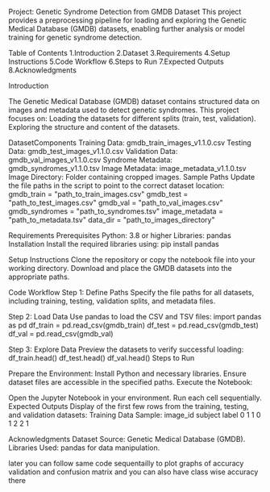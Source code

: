 Project: Genetic Syndrome Detection from GMDB Dataset
This project provides a preprocessing pipeline for loading and exploring the Genetic Medical Database (GMDB) datasets, enabling further analysis or model training for genetic syndrome detection.

Table of Contents
1.Introduction
2.Dataset
3.Requirements
4.Setup Instructions
5.Code Workflow
6.Steps to Run
7.Expected Outputs
8.Acknowledgments


Introduction

The Genetic Medical Database (GMDB) dataset contains structured data on images and metadata used to detect genetic syndromes. This project focuses on:
Loading the datasets for different splits (train, test, validation).
Exploring the structure and content of the datasets.

DatasetComponents
Training Data: gmdb_train_images_v1.1.0.csv
Testing Data: gmdb_test_images_v1.1.0.csv
Validation Data: gmdb_val_images_v1.1.0.csv
Syndrome Metadata: gmdb_syndromes_v1.1.0.tsv
Image Metadata: image_metadata_v1.1.0.tsv
Image Directory: Folder containing cropped images.
Sample Paths
Update the file paths in the script to point to the correct dataset location:
gmdb_train = "path_to_train_images.csv"
gmdb_test = "path_to_test_images.csv"
gmdb_val = "path_to_val_images.csv"
gmdb_syndromes = "path_to_syndromes.tsv"
image_metadata = "path_to_metadata.tsv"
data_dir = "path_to_images_directory"


Requirements
Prerequisites
Python: 3.8 or higher
Libraries: pandas
Installation
Install the required libraries using:
pip install pandas


Setup Instructions
Clone the repository or copy the notebook file into your working directory.
Download and place the GMDB datasets into the appropriate paths.

Code Workflow
Step 1: Define Paths
Specify the file paths for all datasets, including training, testing, validation splits, and metadata files.

Step 2: Load Data
Use pandas to load the CSV and TSV files:
import pandas as pd
df_train = pd.read_csv(gmdb_train)
df_test = pd.read_csv(gmdb_test)
df_val = pd.read_csv(gmdb_val)

Step 3: Explore Data
Preview the datasets to verify successful loading:
df_train.head()
df_test.head()
df_val.head()
Steps to Run

Prepare the Environment:
Install Python and necessary libraries.
Ensure dataset files are accessible in the specified paths.
Execute the Notebook:

Open the Jupyter Notebook in your environment.
Run each cell sequentially.
Expected Outputs
Display of the first few rows from the training, testing, and validation datasets:
Training Data Sample:
   image_id  subject  label
0         1        1      0
1         2        2      1


Acknowledgments
Dataset Source: Genetic Medical Database (GMDB).
Libraries Used: pandas for data manipulation.

later you can follow same code sequentailly to plot graphs of accuracy validation and confusion matrix
and you can also have class wise accuracy there
